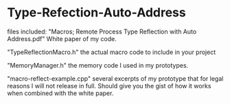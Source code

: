 # Type-Refection-Auto-Address

files included:
"Macros; Remote Process Type Reflection with Auto Address.pdf" White paper of my code.

"TypeReflectionMacro.h" the actual macro code to include in your project

"MemoryManager.h" the memory code I used in my prototypes.

"macro-reflect-example.cpp" several excerpts of my prototype that for legal reasons I will not release in full. Should give you the gist of how it works when combined with the white paper.
